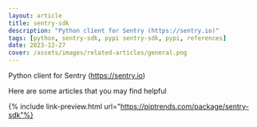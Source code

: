 ```yaml
---
layout: article
title: sentry-sdk
description: "Python client for Sentry (https://sentry.io)"
tags: [python, sentry-sdk, pypi sentry-sdk, pypi, references]
date: 2023-12-27
cover: /assets/images/related-articles/general.png
---
```


Python client for Sentry (https://sentry.io)

Here are some articles that you may find helpful

{% include link-preview.html url="https://piptrends.com/package/sentry-sdk"%}